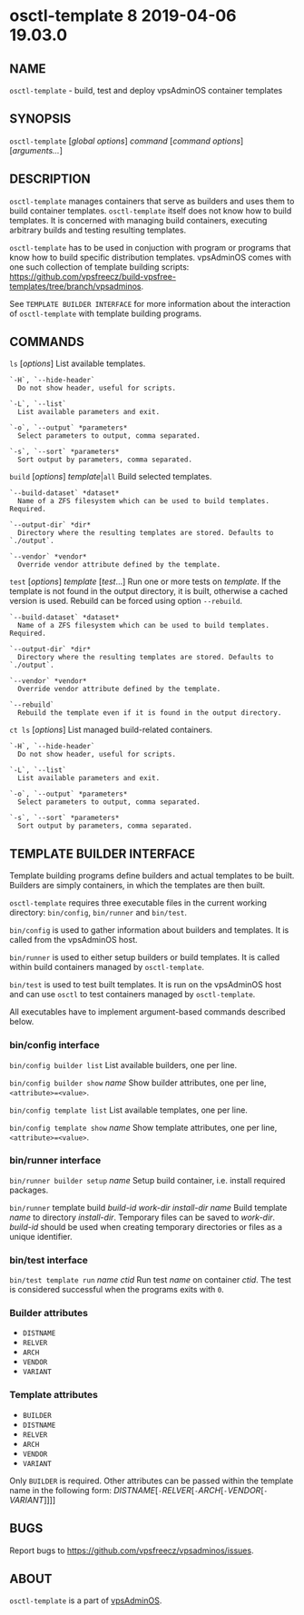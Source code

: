 # osctl-template 8                2019-04-06                             19.03.0

## NAME
`osctl-template` - build, test and deploy vpsAdminOS container templates

## SYNOPSIS
`osctl-template` [*global options*] *command* [*command options*] [*arguments...*]

## DESCRIPTION
`osctl-template` manages containers that serve as builders and uses them to
build container templates. `osctl-template` itself does not know how to build
templates. It is concerned with managing build containers, executing arbitrary
builds and testing resulting templates.

`osctl-template` has to be used in conjuction with program or programs that know
how to build specific distribution templates. vpsAdminOS comes with one such
collection of template building scripts:
<https://github.com/vpsfreecz/build-vpsfree-templates/tree/branch/vpsadminos>.

See `TEMPLATE BUILDER INTERFACE` for more information about the interaction
of `osctl-template` with template building programs.

## COMMANDS
`ls` [*options*]
  List available templates.

    `-H`, `--hide-header`
      Do not show header, useful for scripts.

    `-L`, `--list`
      List available parameters and exit.
    
    `-o`, `--output` *parameters*
      Select parameters to output, comma separated.

    `-s`, `--sort` *parameters*
      Sort output by parameters, comma separated.

`build` [*options*] *template*|`all`
  Build selected templates.

    `--build-dataset` *dataset*
      Name of a ZFS filesystem which can be used to build templates. Required.

    `--output-dir` *dir*
      Directory where the resulting templates are stored. Defaults to `./output`.

    `--vendor` *vendor*
      Override vendor attribute defined by the template.

`test` [*options*] *template* [*test*...]
  Run one or more tests on *template*. If the template is not found in the
  output directory, it is built, otherwise a cached version is used. Rebuild
  can be forced using option `--rebuild`.

    `--build-dataset` *dataset*
      Name of a ZFS filesystem which can be used to build templates. Required.

    `--output-dir` *dir*
      Directory where the resulting templates are stored. Defaults to `./output`.

    `--vendor` *vendor*
      Override vendor attribute defined by the template.

    `--rebuild`
      Rebuild the template even if it is found in the output directory.

`ct ls` [*options*]
  List managed build-related containers.

    `-H`, `--hide-header`
      Do not show header, useful for scripts.

    `-L`, `--list`
      List available parameters and exit.
    
    `-o`, `--output` *parameters*
      Select parameters to output, comma separated.

    `-s`, `--sort` *parameters*
      Sort output by parameters, comma separated.

## TEMPLATE BUILDER INTERFACE
Template building programs define builders and actual templates to be built.
Builders are simply containers, in which the templates are then built.

`osctl-template` requires three executable files in the current working
directory: `bin/config`, `bin/runner` and `bin/test`.

`bin/config` is used to gather information about builders and templates. It is
called from the vpsAdminOS host.

`bin/runner` is used to either setup builders or build templates. It is called
within build containers managed by `osctl-template`.

`bin/test` is used to test built templates. It is run on the vpsAdminOS host
and can use `osctl` to test containers managed by `osctl-template`.

All executables have to implement argument-based commands described below.

### bin/config interface
`bin/config builder list`
  List available builders, one per line.

`bin/config builder show` *name*
  Show builder attributes, one per line, `<attribute>=<value>`.

`bin/config template list`
  List available templates, one per line.

`bin/config template show` *name*
  Show template attributes, one per line, `<attribute>=<value>`.

### bin/runner interface
`bin/runner builder setup` *name*
  Setup build container, i.e. install required packages.

`bin/runner` template build *build-id* *work-dir* *install-dir* *name*
  Build template *name* to directory *install-dir*. Temporary files can be
  saved to *work-dir*. *build-id* should be used when creating temporary
  directories or files as a unique identifier.

### bin/test interface
`bin/test template run` *name* *ctid*
  Run test *name* on container *ctid*. The test is considered successful when
  the programs exits with `0`.

### Builder attributes

 - `DISTNAME`
 - `RELVER`
 - `ARCH`
 - `VENDOR`
 - `VARIANT`

### Template attributes

 - `BUILDER`
 - `DISTNAME`
 - `RELVER`
 - `ARCH`
 - `VENDOR`
 - `VARIANT`

Only `BUILDER` is required. Other attributes can be passed within the template
name in the following form: *DISTNAME*[`-`*RELVER*[`-`*ARCH*[`-`*VENDOR*[`-`*VARIANT*]]]]

## BUGS
Report bugs to https://github.com/vpsfreecz/vpsadminos/issues.

## ABOUT
`osctl-template` is a part of [vpsAdminOS](https://github.com/vpsfreecz/vpsadminos).
